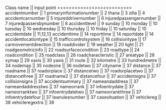 Class name || input point
<<<<<<<<<<<<<>>>>>>>>>>>>>
accidentnumber || 1
primaryinformationumber || 2
thana || 3
zilla || 4
accidentcarnumber || 5
injureddrivernumber || 6
injuredpassengernumber || 7
injuredpassersbynumber || 8
accidentlevel || 9
sunday || 10
monday || 10
tuesday || 10
wednesday || 10
thursday || 10
friday || 10
saturday || 10
accidentdate || 11,12,13
accidenttime || 14
reporttime || 14
reportdate || 14
accidentlocationtype || 15
trafficcontrolsystem || 16
collisiontype || 17
carmovementdirection || 18
roaddivider || 19
weather || 20
light || 21
roadgeometricinfo || 22
roadsurfacecondition || 23
roadtype || 24
roadcondition || 25
roadclass || 26
roadcharacteristic || 27
areatype || 28
xymap || 29
xaxis || 30
yaxis || 31
route || 32
kilometre || 33
hundredmetre || 34
nodemap || 35
nodeone || 36
nodetwo || 37
cityname || 37
distance || 37
roadname || 37
roadorplace || 37
distancetwo || 37
roadorplacetwo || 37
distancethree || 37
roadname2 || 37
distancefour || 37
accidentsigns || 37
collisionsigns || 37
accidentsummary || 37
nameandaddress || 37
nameandaddresstwo || 37
nameorrank || 37
infoentrydate || 37
nameorranktwo || 37
infoentrydatetwo || 37
nameorrankthree || 37
infoentrydatefour || 37
lawrulesnumber || 37
casesituation || 37
vehiclereg || 38
vehicleregextra || 39
